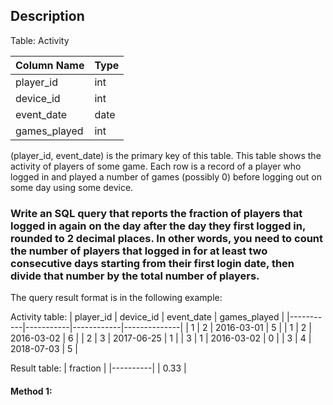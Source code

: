 ## Description

Table: Activity

| Column Name  | Type |
| ------------ | ---- |
| player_id    | int  |
| device_id    | int  |
| event_date   | date |
| games_played | int  |

(player_id, event_date) is the primary key of this table.
This table shows the activity of players of some game.
Each row is a record of a player who logged in and played a number of games (possibly 0) before logging out on some day using some device.

### Write an SQL query that reports the fraction of players that logged in again on the day after the day they first logged in, rounded to 2 decimal places. In other words, you need to count the number of players that logged in for at least two consecutive days starting from their first login date, then divide that number by the total number of players.

The query result format is in the following example:

Activity table:
| player_id | device_id | event_date | games_played |
|-----------|-----------|------------|--------------|
| 1 | 2 | 2016-03-01 | 5 |
| 1 | 2 | 2016-03-02 | 6 |
| 2 | 3 | 2017-06-25 | 1 |
| 3 | 1 | 2016-03-02 | 0 |
| 3 | 4 | 2018-07-03 | 5 |

Result table:
| fraction |
|----------|
| 0.33 |

#### Method 1:

```sql

```
